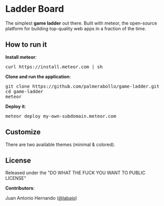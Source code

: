 Ladder Board
============

The simplest **game ladder** out there. Built with meteor, the open-source platform for building top-quality web apps in a fraction of the time.


How to run it
-------------
**Install meteor**: 

<pre>
curl https://install.meteor.com | sh
</pre>

**Clone and run the application**:

<pre>
git clone https://github.com/palmerabollo/game-ladder.git
cd game-ladder
meteor
</pre>

**Deploy it**:

<pre>
meteor deploy my-own-subdomain.meteor.com
</pre>

Customize
---------

There are two available themes (minimal & colored).

License
-------
Released under the "DO WHAT THE FUCK YOU WANT TO PUBLIC LICENSE"

**Contributors**:

Juan Antonio Hernando ([@labajo]) 

[@labajo]: https://github.com/labajo